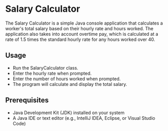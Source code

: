 # Salary Calculator

The Salary Calculator is a simple Java console application that calculates a worker's total salary based on their hourly rate and hours worked. The application also takes into account overtime pay, which is calculated at a rate of 1.5 times the standard hourly rate for any hours worked over 40.

## Usage
- Run the SalaryCalculator class.
- Enter the hourly rate when prompted.
- Enter the number of hours worked when prompted.
- The program will calculate and display the total salary.

## Prerequisites

- Java Development Kit (JDK) installed on your system
- A Java IDE or text editor (e.g., IntelliJ IDEA, Eclipse, or Visual Studio Code)
